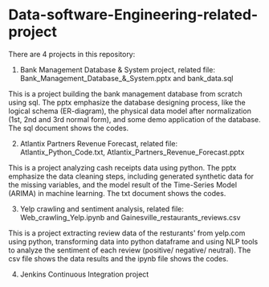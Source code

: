 # Data-software-Engineering-related-project

There are 4 projects in this repository:

1. Bank Management Database & System project, related file: Bank_Management_Database_&_System.pptx
 and bank_data.sql

This is a project building the bank management database from scratch using sql. The pptx emphasize the database designing process, like the logical schema (ER-diagram), the physical data model after normalization (1st, 2nd and 3rd normal form), and some demo application of the database. The sql document shows the codes.

2. Atlantix Partners Revenue Forecast, related file: Atlantix_Python_Code.txt, Atlantix_Partners_Revenue_Forecast.pptx

This is a project analyzing cash receipts data using python. The pptx emphasize the data cleaning steps, including generated synthetic data for the missing variables, and the model result of the Time-Series Model (ARIMA) in machine learning. The txt document shows the codes.

3. Yelp crawling and sentiment analysis, related file: Web_crawling_Yelp.ipynb and Gainesville_restaurants_reviews.csv

This is a project extracting review data of the resturants' from yelp.com using python, transforming data into python dataframe and using NLP tools to analyze the sentiment of each review (positive/ negative/ neutral). The csv file shows the data results and the ipynb file shows the codes.

4. Jenkins Continuous Integration project
